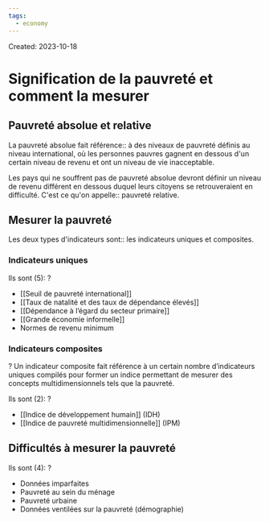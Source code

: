 ```yaml
---
tags:
  - economy
---
```

Created: 2023-10-18

# Signification de la pauvreté et comment la mesurer
## Pauvreté absolue et relative
La pauvreté absolue fait référence:: à des niveaux de pauvreté définis au niveau international, où les personnes pauvres gagnent en dessous d'un certain niveau de revenu et ont un niveau de vie inacceptable.
<!--SR:!2024-02-12,66,230-->

Les pays qui ne souffrent pas de pauvreté absolue devront définir un niveau de revenu différent en dessous duquel leurs citoyens se retrouveraient en difficulté. C'est ce qu'on appelle:: pauvreté relative.
<!--SR:!2023-12-12,31,230-->

## Mesurer la pauvreté
Les deux types d'indicateurs sont:: les indicateurs uniques et composites.
<!--SR:!2023-12-25,45,250-->

### Indicateurs uniques
Ils sont (5):
?
- [[Seuil de pauvreté international]]
- [[Taux de natalité et des taux de dépendance élevés]]
- [[Dépendance à l’égard du secteur primaire]]
- [[Grande économie informelle]]
- Normes de revenu minimum
<!--SR:!2023-12-19,20,150-->

### Indicateurs composites
?
Un indicateur composite fait référence à un certain nombre d’indicateurs uniques compilés pour former un indice permettant de mesurer des concepts multidimensionnels tels que la pauvreté.
<!--SR:!2024-01-10,52,250-->

Ils sont (2):
?
- [[Indice de développement humain]] (IDH)
- [[Indice de pauvreté multidimensionnelle]] (IPM)
<!--SR:!2023-12-15,22,229-->

## Difficultés à mesurer la pauvreté
Ils sont (4):
?
- Données imparfaites
- Pauvreté au sein du ménage
- Pauvreté urbaine
- Données ventilées sur la pauvreté (démographie)
<!--SR:!2023-12-14,11,130-->
